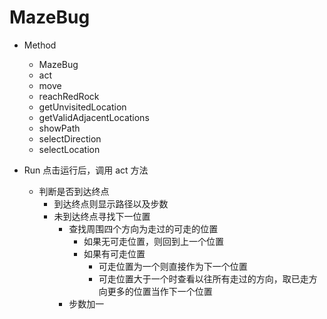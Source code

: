# MazeBug

- Method
  - MazeBug
  - act
  - move
  - reachRedRock
  - getUnvisitedLocation
  - getValidAdjacentLocations
  - showPath
  - selectDirection
  - selectLocation

- Run 点击运行后，调用 act 方法
  - 判断是否到达终点
    - 到达终点则显示路径以及步数
    - 未到达终点寻找下一位置
      - 查找周围四个方向为走过的可走的位置
        - 如果无可走位置，则回到上一个位置
        - 如果有可走位置
          - 可走位置为一个则直接作为下一个位置
          - 可走位置大于一个时查看以往所有走过的方向，取已走方向更多的位置当作下一个位置
      - 步数加一
